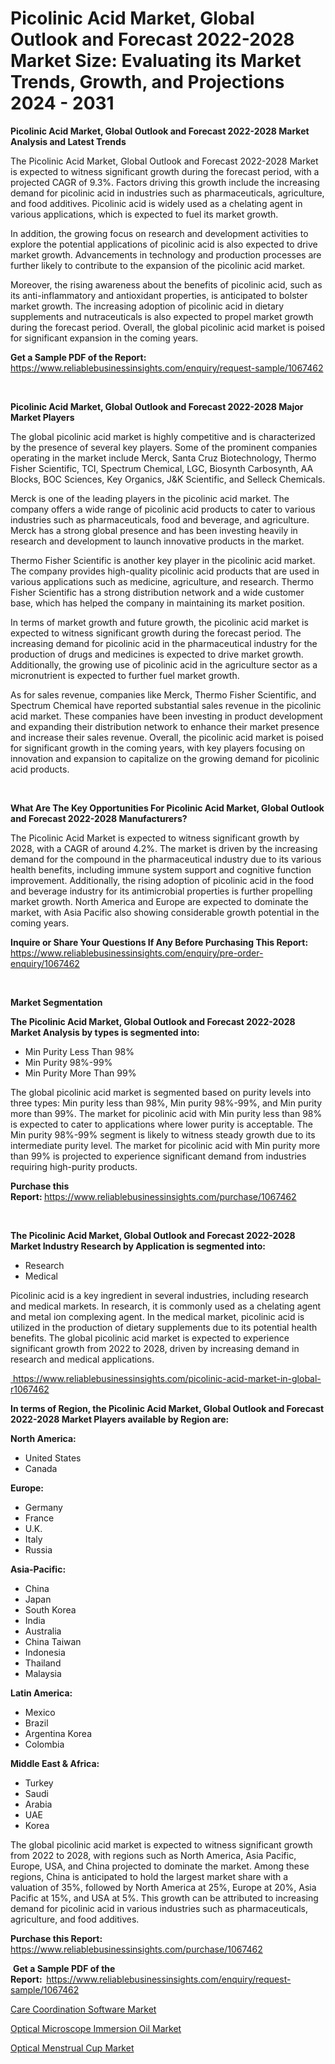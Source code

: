 <p><h1>Picolinic Acid Market, Global Outlook and Forecast 2022-2028 Market Size: Evaluating its Market Trends, Growth, and Projections 2024 - 2031</h1></p><p><strong>Picolinic Acid Market, Global Outlook and Forecast 2022-2028 Market Analysis and Latest Trends</strong></p>
<p><p>The Picolinic Acid Market, Global Outlook and Forecast 2022-2028 Market is expected to witness significant growth during the forecast period, with a projected CAGR of 9.3%. Factors driving this growth include the increasing demand for picolinic acid in industries such as pharmaceuticals, agriculture, and food additives. Picolinic acid is widely used as a chelating agent in various applications, which is expected to fuel its market growth.</p><p>In addition, the growing focus on research and development activities to explore the potential applications of picolinic acid is also expected to drive market growth. Advancements in technology and production processes are further likely to contribute to the expansion of the picolinic acid market.</p><p>Moreover, the rising awareness about the benefits of picolinic acid, such as its anti-inflammatory and antioxidant properties, is anticipated to bolster market growth. The increasing adoption of picolinic acid in dietary supplements and nutraceuticals is also expected to propel market growth during the forecast period. Overall, the global picolinic acid market is poised for significant expansion in the coming years.</p></p>
<p><strong>Get a Sample PDF of the Report:&nbsp;</strong> <a href="https://www.reliablebusinessinsights.com/enquiry/request-sample/1067462">https://www.reliablebusinessinsights.com/enquiry/request-sample/1067462</a></p>
<p>&nbsp;</p>
<p><strong>Picolinic Acid Market, Global Outlook and Forecast 2022-2028 Major Market Players</strong></p>
<p><p>The global picolinic acid market is highly competitive and is characterized by the presence of several key players. Some of the prominent companies operating in the market include Merck, Santa Cruz Biotechnology, Thermo Fisher Scientific, TCI, Spectrum Chemical, LGC, Biosynth Carbosynth, AA Blocks, BOC Sciences, Key Organics, J&K Scientific, and Selleck Chemicals.</p><p>Merck is one of the leading players in the picolinic acid market. The company offers a wide range of picolinic acid products to cater to various industries such as pharmaceuticals, food and beverage, and agriculture. Merck has a strong global presence and has been investing heavily in research and development to launch innovative products in the market.</p><p>Thermo Fisher Scientific is another key player in the picolinic acid market. The company provides high-quality picolinic acid products that are used in various applications such as medicine, agriculture, and research. Thermo Fisher Scientific has a strong distribution network and a wide customer base, which has helped the company in maintaining its market position.</p><p>In terms of market growth and future growth, the picolinic acid market is expected to witness significant growth during the forecast period. The increasing demand for picolinic acid in the pharmaceutical industry for the production of drugs and medicines is expected to drive market growth. Additionally, the growing use of picolinic acid in the agriculture sector as a micronutrient is expected to further fuel market growth.</p><p>As for sales revenue, companies like Merck, Thermo Fisher Scientific, and Spectrum Chemical have reported substantial sales revenue in the picolinic acid market. These companies have been investing in product development and expanding their distribution network to enhance their market presence and increase their sales revenue. Overall, the picolinic acid market is poised for significant growth in the coming years, with key players focusing on innovation and expansion to capitalize on the growing demand for picolinic acid products.</p></p>
<p>&nbsp;</p>
<p><strong>What Are The Key Opportunities For Picolinic Acid Market, Global Outlook and Forecast 2022-2028 Manufacturers?</strong></p>
<p><p>The Picolinic Acid Market is expected to witness significant growth by 2028, with a CAGR of around 4.2%. The market is driven by the increasing demand for the compound in the pharmaceutical industry due to its various health benefits, including immune system support and cognitive function improvement. Additionally, the rising adoption of picolinic acid in the food and beverage industry for its antimicrobial properties is further propelling market growth. North America and Europe are expected to dominate the market, with Asia Pacific also showing considerable growth potential in the coming years.</p></p>
<p><strong>Inquire or Share Your Questions If Any Before Purchasing This Report:</strong> <a href="https://www.reliablebusinessinsights.com/enquiry/pre-order-enquiry/1067462">https://www.reliablebusinessinsights.com/enquiry/pre-order-enquiry/1067462</a></p>
<p>&nbsp;</p>
<p><strong>Market Segmentation</strong></p>
<p><strong>The Picolinic Acid Market, Global Outlook and Forecast 2022-2028 Market Analysis by types is segmented into:</strong></p>
<p><ul><li>Min Purity Less Than 98%</li><li>Min Purity 98%-99%</li><li>Min Purity More Than 99%</li></ul></p>
<p><p>The global picolinic acid market is segmented based on purity levels into three types: Min purity less than 98%, Min purity 98%-99%, and Min purity more than 99%. The market for picolinic acid with Min purity less than 98% is expected to cater to applications where lower purity is acceptable. The Min purity 98%-99% segment is likely to witness steady growth due to its intermediate purity level. The market for picolinic acid with Min purity more than 99% is projected to experience significant demand from industries requiring high-purity products.</p></p>
<p><strong>Purchase this Report:&nbsp;</strong><a href="https://www.reliablebusinessinsights.com/purchase/1067462">https://www.reliablebusinessinsights.com/purchase/1067462</a></p>
<p>&nbsp;</p>
<p><strong>The Picolinic Acid Market, Global Outlook and Forecast 2022-2028 Market Industry Research by Application is segmented into:</strong></p>
<p><ul><li>Research</li><li>Medical</li></ul></p>
<p><p>Picolinic acid is a key ingredient in several industries, including research and medical markets. In research, it is commonly used as a chelating agent and metal ion complexing agent. In the medical market, picolinic acid is utilized in the production of dietary supplements due to its potential health benefits. The global picolinic acid market is expected to experience significant growth from 2022 to 2028, driven by increasing demand in research and medical applications.</p></p>
<p><a href="https://www.reliablebusinessinsights.com/picolinic-acid-market-in-global-r1067462">&nbsp;https://www.reliablebusinessinsights.com/picolinic-acid-market-in-global-r1067462</a></p>
<p><strong>In terms of Region, the Picolinic Acid Market, Global Outlook and Forecast 2022-2028 Market Players available by Region are:</strong></p>
<p>
    <p> <strong> North America: </strong>
        <ul>
            <li>United States</li>
            <li>Canada</li>
        </ul>
        </p> 
    <p> <strong> Europe: </strong>
        <ul>
            <li>Germany</li>
            <li>France</li>
            <li>U.K.</li>
            <li>Italy</li>
            <li>Russia</li>
        </ul>
        </p> 
    <p> <strong> Asia-Pacific: </strong>
        <ul>
            <li>China</li>
            <li>Japan</li>
            <li>South Korea</li>
            <li>India</li>
            <li>Australia</li>
            <li>China Taiwan</li>
            <li>Indonesia</li>
            <li>Thailand</li>
            <li>Malaysia</li>
        </ul>
        </p> 
    <p> <strong> Latin America: </strong>
        <ul>
            <li>Mexico</li>
            <li>Brazil</li>
            <li>Argentina Korea</li>
            <li>Colombia</li>
        </ul>
        </p> 
    <p> <strong> Middle East & Africa: </strong>
        <ul>
            <li>Turkey</li>
            <li>Saudi</li>
            <li>Arabia</li>
            <li>UAE</li>
            <li>Korea</li>
        </ul>
    </p>
    </p>
<p><p>The global picolinic acid market is expected to witness significant growth from 2022 to 2028, with regions such as North America, Asia Pacific, Europe, USA, and China projected to dominate the market. Among these regions, China is anticipated to hold the largest market share with a valuation of 35%, followed by North America at 25%, Europe at 20%, Asia Pacific at 15%, and USA at 5%. This growth can be attributed to increasing demand for picolinic acid in various industries such as pharmaceuticals, agriculture, and food additives.</p></p>
<p><strong>Purchase this Report: </strong><a href="https://www.reliablebusinessinsights.com/purchase/1067462">https://www.reliablebusinessinsights.com/purchase/1067462</a></p>
<p>&nbsp;<strong>Get a Sample PDF of the Report:&nbsp;&nbsp;</strong><a href="https://www.reliablebusinessinsights.com/enquiry/request-sample/1067462">https://www.reliablebusinessinsights.com/enquiry/request-sample/1067462</a></p>
<p><strong></strong></p>
<p><p><a href="https://issuu.com/reportprime-2/docs/care-coordination-software-market-size-2030.pptx">Care Coordination Software Market</a></p><p><a href="https://github.com/ochgvvcj16/Market-Research-Report-List-1/blob/main/optical-microscope-immersion-oil-market.md">Optical Microscope Immersion Oil Market</a></p><p><a href="https://github.com/anggakarna133/Market-Research-Report-List-1/blob/main/optical-menstrual-cup-market.md">Optical Menstrual Cup Market</a></p></p>
